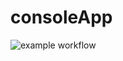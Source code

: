 # consoleApp
![example workflow](https://github.com/werwertui321/consoleApp/actions/workflows/dotnet.yml/badge.svg?branch=main&event=push)
